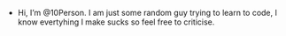 - Hi, I’m @10Person. I am just some random guy trying to learn to code, I know evertyhing I make sucks so feel free to criticise.
